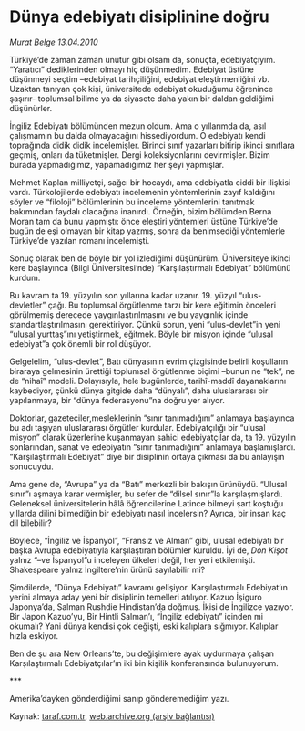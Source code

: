 # Dünya edebiyatı disiplinine doğru

*Murat Belge 13.04.2010*

<div class="yazi"><p>Türkiye’de zaman zaman unutur gibi olsam da, sonuçta, edebiyatçıyım. “Yaratıcı” dediklerinden olmayı hiç düşünmedim. Edebiyat üstüne düşünmeyi seçtim –edebiyat tarihçiliğini, edebiyat eleştirmenliğini vb. Uzaktan tanıyan çok kişi, üniversitede edebiyat okuduğumu öğrenince şaşırır- toplumsal bilime ya da siyasete daha yakın bir daldan geldiğimi düşünürler.</p>
<p>İngiliz Edebiyatı bölümünden mezun oldum. Ama o yıllarımda da, asıl çalışmamın bu dalda olmayacağını hissediyordum. O edebiyatı kendi toprağında didik didik incelemişler. Birinci sınıf yazarları bitirip ikinci sınıflara geçmiş, onları da tüketmişler. Dergi koleksiyonlarını devirmişler. Bizim burada yapmadığımız, yapamadığımız her şeyi yapmışlar.</p>
<p>Mehmet Kaplan milliyetçi, sağcı bir hocaydı, ama edebiyatla ciddi bir ilişkisi vardı. Türkolojilerde edebiyatı incelemenin yöntemlerinin zayıf kaldığını söyler ve “filoloji” bölümlerinin bu inceleme yöntemlerini tanıtmak bakımından faydalı olacağına inanırdı. Örneğin, bizim bölümden Berna Moran tam da bunu yapmıştı: önce eleştiri yöntemleri üstüne Türkiye’de bugün de eşi olmayan bir kitap yazmış, sonra da benimsediği yöntemlerle Türkiye’de yazılan romanı incelemişti.</p>
<p>Sonuç olarak ben de böyle bir yol izlediğimi düşünürüm. Üniversiteye ikinci kere başlayınca (Bilgi Üniversitesi’nde) “Karşılaştırmalı Edebiyat” bölümünü kurdum.</p>
<p>Bu kavram ta 19. yüzyılın son yıllarına kadar uzanır. 19. yüzyıl “ulus-devletler” çağı. Bu toplumsal örgütlenme tarzı bir kere eğitimin önceleri görülmemiş derecede yaygınlaştırılmasını ve bu yaygınlık içinde standartlaştırılmasını gerektiriyor. Çünkü sorun, yeni “ulus-devlet”in yeni “ulusal yurttaş”ını yetiştirmek, eğitmek. Böyle bir misyon içinde “ulusal edebiyat”a çok önemli bir rol düşüyor. </p>
<p>Gelgelelim, “ulus-devlet”, Batı dünyasının evrim çizgisinde belirli koşulların biraraya gelmesinin ürettiği toplumsal örgütlenme biçimi –bunun ne “tek”, ne de “nihaî” modeli. Dolayısıyla, hele bugünlerde, tarihî-maddî dayanaklarını kaybediyor, çünkü dünya gitgide daha “dünyalı”, daha uluslararası bir yapılanmaya, bir “dünya federasyonu”na doğru yer alıyor.</p>
<p>Doktorlar, gazeteciler,mesleklerinin “sınır tanımadığını” anlamaya başlayınca bu adı taşıyan uluslararası örgütler kurdular. Edebiyatçılığı bir “ulusal misyon” olarak üzerlerine kuşanmayan sahici edebiyatçılar da, ta 19. yüzyılın sonlarından, sanat ve edebiyatın “sınır tanımadığını” anlamaya başlamışlardı. “Karşılaştırmalı Edebiyat” diye bir disiplinin ortaya çıkması da bu anlayışın sonucuydu. </p>
<p>Ama gene de, “Avrupa” ya da “Batı” merkezli bir bakışın ürünüydü. “Ulusal sınır”ı aşmaya karar vermişler, bu sefer de “dilsel sınır”la karşılaşmışlardı. Geleneksel üniversitelerin hâlâ öğrencilerine Latince bilmeyi şart koştuğu yıllarda dilini bilmediğin bir edebiyatı nasıl incelersin? Ayrıca, bir insan kaç dil bilebilir?</p>
<p>Böylece, “İngiliz ve İspanyol”, “Fransız ve Alman” gibi, ulusal edebiyatı bir başka Avrupa edebiyatıyla karşılaştıran bölümler kuruldu. İyi de, <i>Don Kişot</i> yalnız “–ve İspanyol”u inceleyen ülkeleri değil, her yeri etkilemişti. Shakespeare yalnız İngiltere’nin ürünü sayılabilir mi?</p>
<p>Şimdilerde, “Dünya Edebiyatı” kavramı gelişiyor. Karşılaştırmalı Edebiyat’ın yerini almaya aday yeni bir disiplinin temelleri atılıyor. Kazuo İşiguro Japonya’da, Salman Rushdie Hindistan’da doğmuş. İkisi de İngilizce yazıyor. Bir Japon Kazuo’yu, Bir Hintli Salman’ı, “İngiliz edebiyatı” içinden mi okumalı? Yani dünya kendisi çok değişti, eski kalıplara sığmıyor. Kalıplar hızla eskiyor.</p>
<p>Ben de şu ara New Orleans’te, bu değişimlere ayak uydurmaya çalışan Karşılaştırmalı Edebiyatçılar’ın iki bin kişilik konferansında bulunuyorum.</p>
<p>***</p>
<p>Amerika’dayken gönderdiğimi sanıp gönderemediğim yazı.</p></div>

Kaynak: [taraf.com.tr](http://www.taraf.com.tr:80/makale/10864.htm), [web.archive.org (arşiv bağlantısı)](http://web.archive.org/web/20100416163816/http://www.taraf.com.tr:80/makale/10864.htm)
